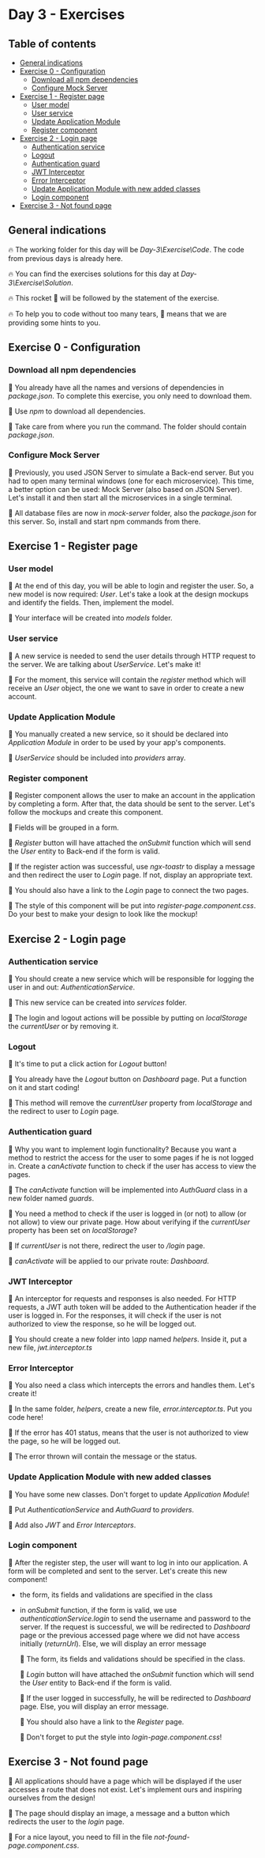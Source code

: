 # Day 3 - Exercises

## Table of contents

- [General indications](#general-indications)
- [Exercise 0 - Configuration](#exercise-0---configuration)
  - [Download all npm dependencies](#download-all-npm-dependencies)
  - [Configure Mock Server](#configure-mock-server)
- [Exercise 1 - Register page](#exercise-1---register-page)
  - [User model](#user-model)
  - [User service](#user-service)
  - [Update Application Module](#update-application-module)
  - [Register component](#register-component)
- [Exercise 2 - Login page](#exercise-2---login-page)
  - [Authentication service](#authentication-service)
  - [Logout](#logout)
  - [Authentication guard](#authentication-guard)
  - [JWT Interceptor](#jwt-interceptor)
  - [Error Interceptor](#error-interceptor)
  - [Update Application Module with new added classes](#update-application-module-with-new-added-classes)
  - [Login component](#login-component)
- [Exercise 3 - Not found page](#exercise-3---not-found-page)

## General indications

🔥 The working folder for this day will be _Day-3\Exercise\Code_. The code from previous days is already here.

🔥 You can find the exercises solutions for this day at _Day-3\Exercise\Solution_.

🔥 This rocket 🚀 will be followed by the statement of the exercise.

🔥 To help you to code without too many tears, 🎁 means that we are providing some hints to you.

## Exercise 0 - Configuration

### Download all npm dependencies

🚀 You already have all the names and versions of dependencies in *package.json*. To complete this exercise, you only need to download them.

  🎁 Use *npm* to download all dependencies.

  🎁 Take care from where you run the command. The folder should contain *package.json*.

### Configure Mock Server

🚀 Previously, you used JSON Server to simulate a Back-end server. But you had to open many terminal windows (one for each microservice). This time, a better option can be used: Mock Server (also based on JSON Server). Let's install it and then start all the microservices in a single terminal.

  🎁 All database files are now in *mock-server* folder, also the *package.json* for this server. So, install and start npm commands from there.

## Exercise 1 - Register page

### User model

🚀 At the end of this day, you will be able to login and register the user. So, a new model is now required: *User*. Let's take a look at the design mockups and identify the fields. Then, implement the model.

  🎁 Your interface will be created into _models_ folder.

### User service

🚀 A new service is needed to send the user details through HTTP request to the server. We are talking about *UserService*. Let's make it!

  🎁 For the moment, this service will contain the *register* method which will receive an *User* object, the one we want to save in order to create a new account.

### Update Application Module

🚀 You manually created a new service, so it should be declared into *Application Module* in order to be used by your app's components.

  🎁 *UserService* should be included into *providers* array.

### Register component

🚀 Register component allows the user to make an account in the application by completing a form. After that, the data should be sent to the server. Let's follow the mockups and create this component.

  🎁 Fields will be grouped in a form.

  🎁 *Register* button will have attached the *onSubmit* function which will send the *User* entity to Back-end if the form is valid.

  🎁 If the register action was successful, use *ngx-toastr* to display a message and then redirect the user to *Login* page. If not, display an appropriate text.

  🎁 You should also have a link to the *Login* page to connect the two pages.

  🎁 The style of this component will be put into _register-page.component.css_. Do your best to make your design to look like the mockup!

## Exercise 2 - Login page

### Authentication service

🚀 You should create a new service which will be responsible for logging the user in and out: *AuthenticationService*.

  🎁 This new service can be created into *services* folder.

  🎁 The login and logout actions will be possible by putting on *localStorage* the *currentUser* or by removing it.

### Logout

🚀 It's time to put a click action for *Logout* button!

  🎁 You already have the *Logout* button on *Dashboard* page. Put a function on it and start coding!

  🎁 This method will remove the *currentUser* property from *localStorage* and the redirect to user to *Login* page.

### Authentication guard

🚀 Why you want to implement login functionality? Because you want a method to restrict the access for the user to some pages if he is not logged in. Create a *canActivate* function to check if the user has access to view the pages.

  🎁 The *canActivate* function will be implemented into *AuthGuard* class in a new folder named *guards*.

  🎁 You need a method to check if the user is logged in (or not) to allow (or not allow) to view our private page. How about verifying if the *currentUser* property has been set on *localStorage*?

  🎁 If *currentUser* is not there, redirect the user to */login* page.

  🎁 *canActivate* will be applied to our private route: *Dashboard*.

### JWT Interceptor

🚀 An interceptor for requests and responses is also needed. For HTTP requests, a JWT auth token will be added to the Authentication header if the user is logged in. For the responses, it will check if the user is not authorized to view the response, so he will be logged out.

  🎁 You should create a new folder into *\app* named *helpers*. Inside it, put a new file, *jwt.interceptor.ts*

### Error Interceptor

🚀 You also need a class which intercepts the errors and handles them. Let's create it!

  🎁 In the same folder, *helpers*, create a new file, *error.interceptor.ts*. Put you code here!

  🎁 If the error has 401 status, means that the user is not authorized to view the page, so he will be logged out.
  
  🎁 The error thrown will contain the message or the status.

### Update Application Module with new added classes

🚀 You have some new classes. Don't forget to update *Application Module*!

  🎁 Put *AuthenticationService* and *AuthGuard* to *providers*.

  🎁 Add also *JWT* and *Error Interceptors*.

### Login component

🚀 After the register step, the user will want to log in into our application. A form will be completed and sent to the server. Let's create this new component!

- the form, its fields and validations are specified in the class
- in *onSubmit* function, if the form is valid, we use *authenticationService.login* to send the username and password to the server. If the request is successful, we will be redirected to *Dashboard* page or the previous accessed page where we did not have access initially (*returnUrl*). Else, we will display an error message

  🎁 The form, its fields and validations should be specified in the class.

  🎁 *Login* button will have attached the *onSubmit* function which will send the *User* entity to Back-end if the form is valid.

  🎁 If the user logged in successfully, he will be redirected to *Dashboard* page.  Else, you will display an error message.

  🎁 You should also have a link to the *Register* page.

  🎁 Don't forget to put the style into _login-page.component.css_!

## Exercise 3 - Not found page

🚀 All applications should have a page which will be displayed if the user accesses a route that does not exist. Let's implement ours and inspiring ourselves from the design!

  🎁 The page should display an image, a message and a button which redirects the user to the *login* page.
  
  🎁 For a nice layout, you need to fill in the file *not-found-page.component.css*.
